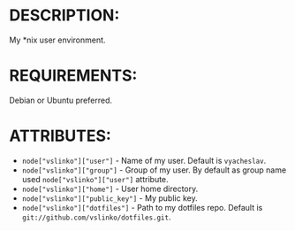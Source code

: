# DESCRIPTION:

My *nix user environment.

# REQUIREMENTS:

Debian or Ubuntu preferred.

# ATTRIBUTES:

* `node["vslinko"]["user"]` - Name of my user. Default is `vyacheslav`.
* `node["vslinko"]["group"]` - Group of my user. By default as group name used
  `node["vslinko"]["user"]` attribute.
* `node["vslinko"]["home"]` - User home directory.
* `node["vslinko"]["public_key"]` - My public key.
* `node["vslinko"]["dotfiles"]` - Path to my dotfiles repo. Default is
  `git://github.com/vslinko/dotfiles.git`.
